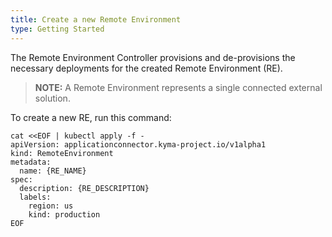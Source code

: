 ```yaml
---
title: Create a new Remote Environment
type: Getting Started
---
```


The Remote Environment Controller provisions and de-provisions the necessary deployments for the created Remote Environment (RE).

>**NOTE:** A Remote Environment represents a single connected external solution.

To create a new RE, run this command:

```
cat <<EOF | kubectl apply -f -
apiVersion: applicationconnector.kyma-project.io/v1alpha1
kind: RemoteEnvironment
metadata:
  name: {RE_NAME}
spec:
  description: {RE_DESCRIPTION}
  labels:
    region: us
    kind: production
EOF
```
